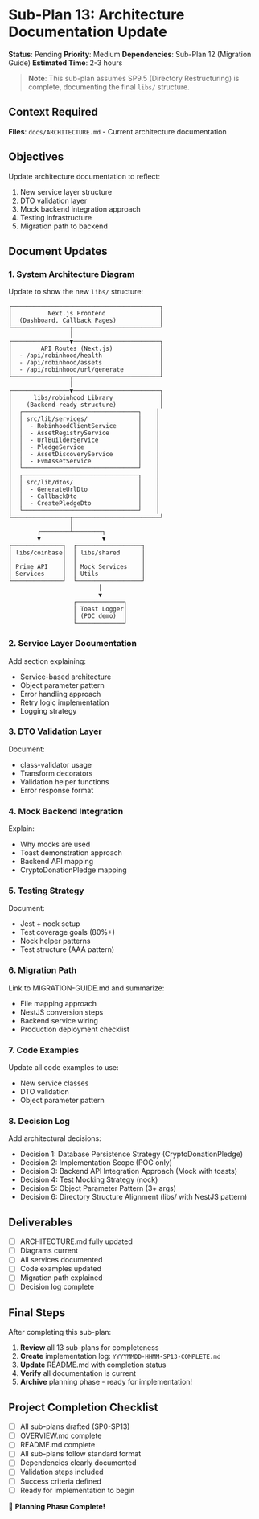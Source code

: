 # Sub-Plan 13: Architecture Documentation Update

**Status**: Pending
**Priority**: Medium
**Dependencies**: Sub-Plan 12 (Migration Guide)
**Estimated Time**: 2-3 hours

> **Note**: This sub-plan assumes SP9.5 (Directory Restructuring) is complete, documenting the final `libs/` structure.

## Context Required

**Files**: `docs/ARCHITECTURE.md` - Current architecture documentation

## Objectives

Update architecture documentation to reflect:

1. New service layer structure
2. DTO validation layer
3. Mock backend integration approach
4. Testing infrastructure
5. Migration path to backend

## Document Updates

### 1. System Architecture Diagram

Update to show the new `libs/` structure:

```
┌─────────────────────────────────────────┐
│          Next.js Frontend               │
│  (Dashboard, Callback Pages)            │
└────────────────┬────────────────────────┘
                 │
┌────────────────▼────────────────────────┐
│        API Routes (Next.js)             │
│  - /api/robinhood/health                │
│  - /api/robinhood/assets                │
│  - /api/robinhood/url/generate          │
└────────────────┬────────────────────────┘
                 │
┌────────────────▼────────────────────────┐
│      libs/robinhood Library             │
│    (Backend-ready structure)            │
│  ┌────────────────────────────────┐    │
│  │ src/lib/services/              │    │
│  │  - RobinhoodClientService      │    │
│  │  - AssetRegistryService        │    │
│  │  - UrlBuilderService           │    │
│  │  - PledgeService               │    │
│  │  - AssetDiscoveryService       │    │
│  │  - EvmAssetService             │    │
│  └────────────────────────────────┘    │
│  ┌────────────────────────────────┐    │
│  │ src/lib/dtos/                  │    │
│  │  - GenerateUrlDto              │    │
│  │  - CallbackDto                 │    │
│  │  - CreatePledgeDto             │    │
│  └────────────────────────────────┘    │
└────────────────┬────────────────────────┘
                 │
        ┌────────┴────────┐
        ▼                 ▼
┌──────────────┐  ┌──────────────────┐
│ libs/coinbase│  │ libs/shared      │
│              │  │                  │
│ Prime API    │  │ Mock Services    │
│ Services     │  │ Utils            │
└──────────────┘  └──────────────────┘
                         │
                         ▼
                  ┌─────────────┐
                  │ Toast Logger│
                  │ (POC demo)  │
                  └─────────────┘
```

### 2. Service Layer Documentation

Add section explaining:

- Service-based architecture
- Object parameter pattern
- Error handling approach
- Retry logic implementation
- Logging strategy

### 3. DTO Validation Layer

Document:

- class-validator usage
- Transform decorators
- Validation helper functions
- Error response format

### 4. Mock Backend Integration

Explain:

- Why mocks are used
- Toast demonstration approach
- Backend API mapping
- CryptoDonationPledge mapping

### 5. Testing Strategy

Document:

- Jest + nock setup
- Test coverage goals (80%+)
- Nock helper patterns
- Test structure (AAA pattern)

### 6. Migration Path

Link to MIGRATION-GUIDE.md and summarize:

- File mapping approach
- NestJS conversion steps
- Backend service wiring
- Production deployment checklist

### 7. Code Examples

Update all code examples to use:

- New service classes
- DTO validation
- Object parameter pattern

### 8. Decision Log

Add architectural decisions:

- Decision 1: Database Persistence Strategy (CryptoDonationPledge)
- Decision 2: Implementation Scope (POC only)
- Decision 3: Backend API Integration Approach (Mock with toasts)
- Decision 4: Test Mocking Strategy (nock)
- Decision 5: Object Parameter Pattern (3+ args)
- Decision 6: Directory Structure Alignment (libs/ with NestJS pattern)

## Deliverables

- [ ] ARCHITECTURE.md fully updated
- [ ] Diagrams current
- [ ] All services documented
- [ ] Code examples updated
- [ ] Migration path explained
- [ ] Decision log complete

## Final Steps

After completing this sub-plan:

1. **Review** all 13 sub-plans for completeness
2. **Create** implementation log: `YYYYMMDD-HHMM-SP13-COMPLETE.md`
3. **Update** README.md with completion status
4. **Verify** all documentation is current
5. **Archive** planning phase - ready for implementation!

## Project Completion Checklist

- [ ] All sub-plans drafted (SP0-SP13)
- [ ] OVERVIEW.md complete
- [ ] README.md complete
- [ ] All sub-plans follow standard format
- [ ] Dependencies clearly documented
- [ ] Validation steps included
- [ ] Success criteria defined
- [ ] Ready for implementation to begin

🎉 **Planning Phase Complete!**



